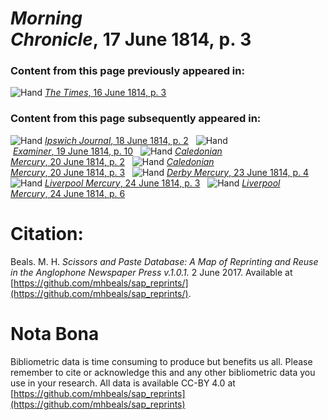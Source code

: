 # *Morning Chronicle*, 17 June 1814, p. 3  
  
### Content from this page previously appeared in:  
![Hand](http://scissorsandpaste.net/wp-content/uploads/2017/06/smallhandpointer.png) [*The Times*, 16 June 1814, p. 3](https://mhbeals.github.io/sap_html/The-Times/The-Times-16-June-1814-p-3)  
  
### Content from this page subsequently appeared in:  
![Hand](http://scissorsandpaste.net/wp-content/uploads/2017/06/smallhandpointer.png) [*Ipswich Journal*, 18 June 1814, p. 2](https://mhbeals.github.io/sap_html/Ipswich-Journal/Ipswich-Journal-18-June-1814-p-2)  
![Hand](http://scissorsandpaste.net/wp-content/uploads/2017/06/smallhandpointer.png) [*Examiner*, 19 June 1814, p. 10](https://mhbeals.github.io/sap_html/Examiner/Examiner-19-June-1814-p-10)  
![Hand](http://scissorsandpaste.net/wp-content/uploads/2017/06/smallhandpointer.png) [*Caledonian Mercury*, 20 June 1814, p. 2](https://mhbeals.github.io/sap_html/Caledonian-Mercury/Caledonian-Mercury-20-June-1814-p-2)  
![Hand](http://scissorsandpaste.net/wp-content/uploads/2017/06/smallhandpointer.png) [*Caledonian Mercury*, 20 June 1814, p. 3](https://mhbeals.github.io/sap_html/Caledonian-Mercury/Caledonian-Mercury-20-June-1814-p-3)  
![Hand](http://scissorsandpaste.net/wp-content/uploads/2017/06/smallhandpointer.png) [*Derby Mercury*, 23 June 1814, p. 4](https://mhbeals.github.io/sap_html/Derby-Mercury/Derby-Mercury-23-June-1814-p-4)  
![Hand](http://scissorsandpaste.net/wp-content/uploads/2017/06/smallhandpointer.png) [*Liverpool Mercury*, 24 June 1814, p. 3](https://mhbeals.github.io/sap_html/Liverpool-Mercury/Liverpool-Mercury-24-June-1814-p-3)  
![Hand](http://scissorsandpaste.net/wp-content/uploads/2017/06/smallhandpointer.png) [*Liverpool Mercury*, 24 June 1814, p. 6](https://mhbeals.github.io/sap_html/Liverpool-Mercury/Liverpool-Mercury-24-June-1814-p-6)  


# Citation: 

Beals. M. H. *Scissors and Paste Database: A Map of Reprinting and Reuse in the Anglophone Newspaper Press v.1.0.1.* 2 June 2017. Available at [https://github.com/mhbeals/sap_reprints/](https://github.com/mhbeals/sap_reprints/). 

# Nota Bona

Bibliometric data is time consuming to produce but benefits us all. Please remember to cite or acknowledge this and any other bibliometric data you use in your research. All data is available CC-BY 4.0 at [https://github.com/mhbeals/sap_reprints](https://github.com/mhbeals/sap_reprints)